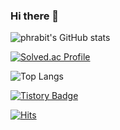 ### Hi there 👋

<!--
**phrabit/phrabit** is a ✨ _special_ ✨ repository because its `README.md` (this file) appears on your GitHub profile.

Here are some ideas to get you started:

- 🔭 I’m currently working on ...
- 🌱 I’m currently learning ...
- 👯 I’m looking to collaborate on ...
- 🤔 I’m looking for help with ...
- 💬 Ask me about ...
- 📫 How to reach me: ...
- 😄 Pronouns: ...
- ⚡ Fun fact: ...
-->


![phrabit's GitHub stats](https://github-readme-stats.vercel.app/api?username=K-Junyyy&show_icons=true&theme=cobalt)  

[![Solved.ac Profile](http://mazassumnida.wtf/api/generate_badge?boj=suho3813)](https://solved.ac/suho3813)

![Top Langs](https://github-readme-stats.vercel.app/api/top-langs/?username=phrabit&layout=Demo&theme=cobalt)

[![Tistory Badge](https://img.shields.io/badge/Tech%20Blog-555263?style=flat&logoColor=white)]("https://velog.io/@phrabit")

[![Hits](https://hits.seeyoufarm.com/api/count/incr/badge.svg?url=https%3A%2F%2Fgithub.com%2Fphrabit&count_bg=%2379C83D&title_bg=%23555555&icon=&icon_color=%23E7E7E7&title=hits&edge_flat=false)](https://hits.seeyoufarm.com)
